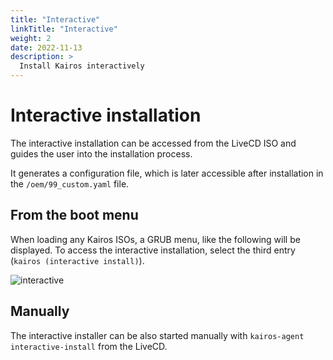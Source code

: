 ```yaml
---
title: "Interactive"
linkTitle: "Interactive"
weight: 2
date: 2022-11-13
description: >
  Install Kairos interactively
---
```


# Interactive installation

The interactive installation can be accessed from the LiveCD ISO and guides the user into the installation process.

It generates a configuration file, which is later accessible after installation in the `/oem/99_custom.yaml` file.

## From the boot menu

When loading any Kairos ISOs, a GRUB menu, like the following will be displayed. To access the interactive installation, select the third entry (`kairos (interactive install)`).

![interactive](https://user-images.githubusercontent.com/2420543/189219819-6b16d13d-c409-4b9b-889b-12792f800a08.gif)

## Manually

The interactive installer can be also started manually with `kairos-agent interactive-install` from the LiveCD.
